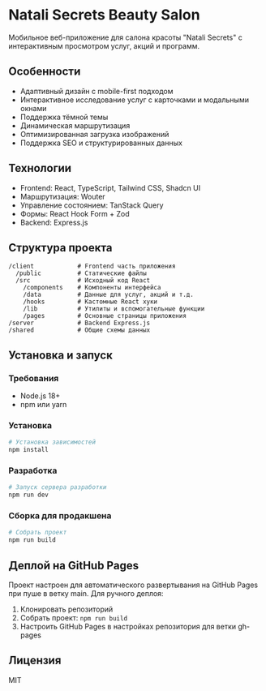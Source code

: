 # Natali Secrets Beauty Salon

Мобильное веб-приложение для салона красоты "Natali Secrets" с интерактивным просмотром услуг, акций и программ.

## Особенности

- Адаптивный дизайн с mobile-first подходом
- Интерактивное исследование услуг с карточками и модальными окнами
- Поддержка тёмной темы
- Динамическая маршрутизация
- Оптимизированная загрузка изображений
- Поддержка SEO и структурированных данных

## Технологии

- Frontend: React, TypeScript, Tailwind CSS, Shadcn UI
- Маршрутизация: Wouter
- Управление состоянием: TanStack Query
- Формы: React Hook Form + Zod
- Backend: Express.js

## Структура проекта

```
/client            # Frontend часть приложения
  /public          # Статические файлы
  /src             # Исходный код React
    /components    # Компоненты интерфейса
    /data          # Данные для услуг, акций и т.д.
    /hooks         # Кастомные React хуки
    /lib           # Утилиты и вспомогательные функции
    /pages         # Основные страницы приложения
/server            # Backend Express.js
/shared            # Общие схемы данных
```

## Установка и запуск

### Требования

- Node.js 18+
- npm или yarn

### Установка

```bash
# Установка зависимостей
npm install
```

### Разработка

```bash
# Запуск сервера разработки
npm run dev
```

### Сборка для продакшена

```bash
# Собрать проект
npm run build
```

## Деплой на GitHub Pages

Проект настроен для автоматического развертывания на GitHub Pages при пуше в ветку main.
Для ручного деплоя:

1. Клонировать репозиторий
2. Собрать проект: `npm run build`
3. Настроить GitHub Pages в настройках репозитория для ветки gh-pages

## Лицензия

MIT